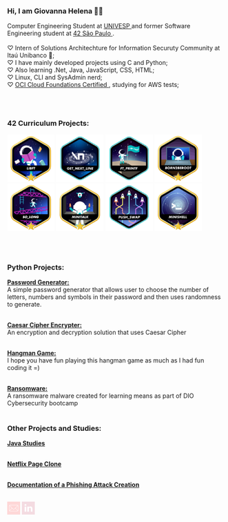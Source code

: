 ### Hi, I am Giovanna Helena 🧜‍♀️
  Computer Engineering Student at <a href="https://univesp.br/" target="_blank"> UNIVESP </a> and former Software Engineering student at <a href="https://www.42network.org/" target="_blank"> 42 </a> <a href="https://www.42sp.org.br/" target="_blank"> São Paulo </a>. <br><br>
  ♡ Intern of Solutions Architechture for Information Securuty Community at Itaú Unibanco 🧡;<br>
  ♡ I have mainly developed projects using C and Python;<br>
  ♡ Also learning .Net, Java, JavaScript, CSS, HTML;<br>
  ♡ Linux, CLI and SysAdmin nerd;<br>
  ♡ <a href="https://catalog-education.oracle.com/ords/certview/sharebadge?id=27ECBDEC35B8A27F48D149B80B9290E99BB5C66EE840CAAF59B62186917C9AFC" target="_blank"> OCI Cloud Foundations Certified </a>, studying for AWS tests;
  
  <br><br>
  
 ### 42 Curriculum Projects:
 
 <a href="https://github.com/giovannahelena/Libft_42" target="_blank"><img width="110" alt="Libft" src="./imgs/libft.png"></a>
 <a href="https://github.com/giovannahelena/Get_Next_Line_42" target="_blank"><img width="110" alt="Get_Next_Line" src="./imgs/get_next_line.png"></a>
 <a href="https://github.com/giovannahelena/Ft_Printf_42" target="_blank"><img width="110" alt="Ft_Printf" src="./imgs/ft_printf.png"></a>
 <a href="https://github.com/giovannahelena/Born_2_be_Root_42" target="_blank"><img width="110" alt="Born_2_be_Root" src="./imgs/born2beroot.png"></a>
 <a href="https://github.com/giovannahelena/So_long_42" target="_blank"><img width="110" alt="So_long" src="./imgs/so_long.png"></a>
 <a href="https://github.com/giovannahelena/Minitalk_42" target="_blank"><img width="110" alt="Minitalk" src="./imgs/minitalk.png"></a>
 <a href="https://github.com/giovannahelena/Push_Swap" target="_blank"><img width="110" alt="Minitalk" src="./imgs/push_swap.png"></a>
 <a href="https://github.com/giovannahelena/Minishell_42" target="_blank"><img width="110" alt="Minishell" src="./imgs/minishell.png"></a>

<br><br>

### Python Projects:

<a href="https://github.com/giovannahelena/pyssword-generator"><b>Password Generator:</b></a><br>
A simple password generator that allows user to choose the number of letters, numbers and symbols in their password and then uses randomness to generate.
<br><br>

<a href="https://github.com/giovannahelena/Caesar-Cipher-Encrypter"><b>Caesar Cipher Encrypter:</b></a><br>
An encryption and decryption solution that uses Caesar Cipher
<br><br>

<a href="https://github.com/giovannahelena/hangman-game"><b>Hangman Game:</b></a><br>
I hope you have fun playing this hangman game as much as I had fun coding it =)
<br><br>

<a href="https://github.com/giovannahelena/ransomware-DIO-Cybersecurity"><b>Ransomware:</b></a><br>
A ransomware malware created for learning means as part of DIO Cybersecurity bootcamp
<br><br>

### Other Projects and Studies:

<a href="https://github.com/giovannahelena/Java_studies"><b>Java Studies</b></a>
<br><br>

<a href="https://github.com/giovannahelena/NETFLIX-CLONE"><b>Netflix Page Clone</b></a>
<br><br>

<a href="https://github.com/giovannahelena/Phishing-Attack-DIO-Cybersecurity"><b>Documentation of a Phishing Attack Creation</b>
<br><br>


<a href="mailto:giovannahelenas@gmail.com" target="_blank"><img width="30" alt="mail" src="./imgs/mail.png"></a>
<a href="https://www.linkedin.com/in/giovannahelenas/" target="_blank"><img width="30" alt="linkedin" src="./imgs/in.png"></a>
